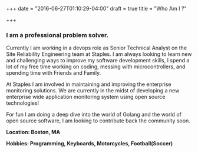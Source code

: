 +++
date = "2016-06-27T01:10:29-04:00"
draft = true
title = "Who Am I ?"

+++

### I am a professional problem solver. 

Currently I am working in a devops role as Senior Technical Analyst on the Site Reliability Engineering team at Staples. I am always looking to learn new and challenging ways to improve my software development skills, I spend a lot of my free time working on coding, messing with microcontrollers, and spending time with Friends and Family.  

At Staples I am involved in maintaining and improving the enterprise monitoring solutions. We are currently in the midst of developing a new enterprise wide application monitoring system using open source technologies!

For fun I am doing a deep dive into the world of Golang and the world of open source software, I am looking to contribute back the community soon.  

**Location: Boston, MA**  

**Hobbies: Programming, Keyboards, Motorcycles, Football(Soccer)**

